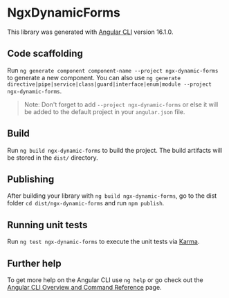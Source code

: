 # NgxDynamicForms

This library was generated with [Angular CLI](https://github.com/angular/angular-cli) version 16.1.0.

## Code scaffolding

Run `ng generate component component-name --project ngx-dynamic-forms` to generate a new component. You can also use `ng generate directive|pipe|service|class|guard|interface|enum|module --project ngx-dynamic-forms`.
> Note: Don't forget to add `--project ngx-dynamic-forms` or else it will be added to the default project in your `angular.json` file. 

## Build

Run `ng build ngx-dynamic-forms` to build the project. The build artifacts will be stored in the `dist/` directory.

## Publishing

After building your library with `ng build ngx-dynamic-forms`, go to the dist folder `cd dist/ngx-dynamic-forms` and run `npm publish`.

## Running unit tests

Run `ng test ngx-dynamic-forms` to execute the unit tests via [Karma](https://karma-runner.github.io).

## Further help

To get more help on the Angular CLI use `ng help` or go check out the [Angular CLI Overview and Command Reference](https://angular.io/cli) page.
